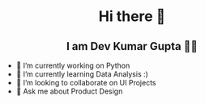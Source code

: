 <h1 align="center"> Hi there 👋 </h1>
<h2 align="center"> I am Dev Kumar Gupta <span> 👨‍💻 </span></h2>


- 🔭 I’m currently working on Python
- 🌱 I’m currently learning Data Analysis :)
- 👯 I’m looking to collaborate on UI Projects
- 💬 Ask me about Product Design 

